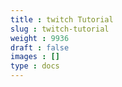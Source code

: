 ```yaml
---
title : twitch Tutorial
slug : twitch-tutorial
weight : 9936
draft : false
images : []
type : docs
---
```


